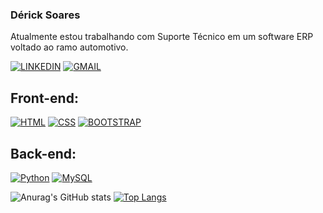 ### Dérick Soares

Atualmente estou trabalhando com Suporte Técnico em um software ERP voltado ao ramo automotivo.

[![LINKEDIN](https://img.shields.io/badge/LinkedIn-0077B5?style=for-the-badge&logo=linkedin&logoColor=white)](https://www.linkedin.com/in/deeerick/)
[![GMAIL](https://img.shields.io/badge/Gmail-D14836?style=for-the-badge&logo=gmail&logoColor=white)](mailto:devdeeerick@gmail.com)

## Front-end:
[![HTML](https://img.shields.io/badge/HTML5-E34F26?style=for-the-badge&logo=html5&logoColor=white)]()
[![CSS](https://img.shields.io/badge/CSS3-1572B6?style=for-the-badge&logo=css3&logoColor=white)]()
[![BOOTSTRAP](https://img.shields.io/badge/Bootstrap-563D7C?style=for-the-badge&logo=bootstrap&logoColor=white)]()
<br>

## Back-end:
[![Python](https://img.shields.io/badge/Python-14354C?style=for-the-badge&logo=python&logoColor=white)]()
[![MySQL](https://img.shields.io/badge/MySQL-005C84?style=for-the-badge&logo=mysql&logoColor=white)]()
<br>

![Anurag's GitHub stats](https://github-readme-stats.vercel.app/api?username=Deeerick&show_icons=true&theme=dark)
[![Top Langs](https://github-readme-stats.vercel.app/api/top-langs/?username=Deeerick&layout=compact&show_icons=true&theme=dark&hide=javascript,html)](https://github.com/reenanrs1/github-readme-stats)
